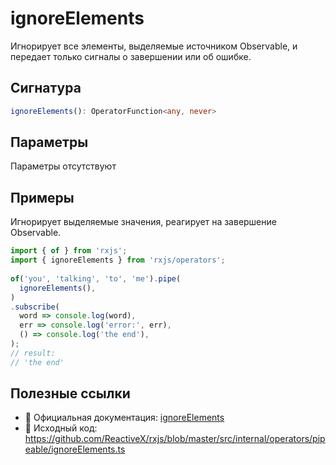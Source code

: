 # ignoreElements

Игнорирует все элементы, выделяемые источником Observable, и передает только сигналы о завершении или об ошибке.

## Сигнатура

```typescript
ignoreElements(): OperatorFunction<any, never>
```

## Параметры

Параметры отсутствуют

## Примеры

Игнорирует выделяемые значения, реагирует на завершение Observable. 

```typescript
import { of } from 'rxjs';
import { ignoreElements } from 'rxjs/operators';
 
of('you', 'talking', 'to', 'me').pipe(
  ignoreElements(),
)
.subscribe(
  word => console.log(word),
  err => console.log('error:', err),
  () => console.log('the end'),
);
// result:
// 'the end'
```

## Полезные ссылки

- 📰 Официальная документация: [ignoreElements](https://rxjs.dev/api/operators/ignoreElements)
- 📁 Исходный код: https://github.com/ReactiveX/rxjs/blob/master/src/internal/operators/pipeable/ignoreElements.ts
